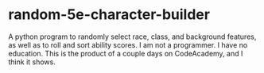 # random-5e-character-builder
A python program to randomly select race, class, and background features, as well as to roll and sort ability scores.
I am not a programmer. I have no education. This is the product of a couple days on CodeAcademy, and I think it shows.
